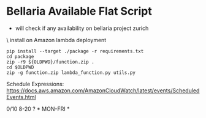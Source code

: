 # Bellaria Available Flat Script
- will check if any availability on bellaria project zurich

\\ install on Amazon lambda deployment

```shell
pip install --target ./package -r requirements.txt
cd package
zip -r9 ${OLDPWD}/function.zip .
cd $OLDPWD
zip -g function.zip lambda_function.py utils.py
```

Schedule Expressions:
https://docs.aws.amazon.com/AmazonCloudWatch/latest/events/ScheduledEvents.html

0/10 8-20 ? *  MON-FRI * 